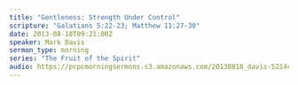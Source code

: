 ```yaml
---
title: "Gentleness: Strength Under Control"
scripture: "Galatians 5:22-23; Matthew 11:27-30"
date: 2013-08-18T09:21:00Z
speaker: Mark Davis
sermon_type: morning
series: "The Fruit of the Spirit"
audio: https://pcpcmorningsermons.s3.amazonaws.com/20130818_davis-5214cce09c74b.mp3 
---
```



